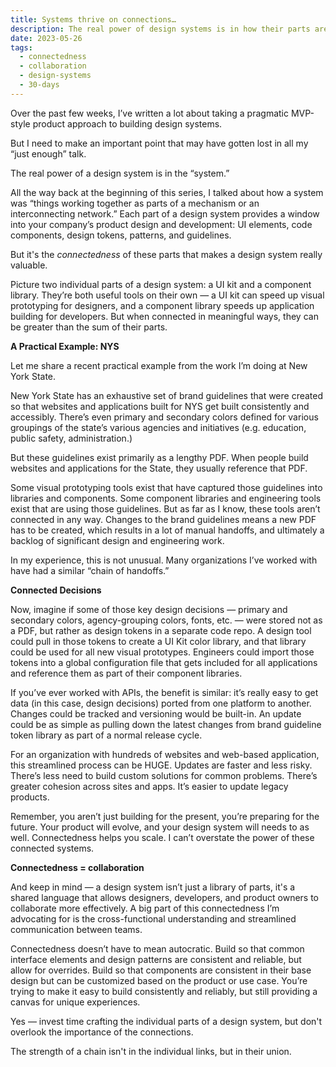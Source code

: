```yaml
---
title: Systems thrive on connections…
description: The real power of design systems is in how their parts are connected.
date: 2023-05-26
tags:
  - connectedness
  - collaboration
  - design-systems
  - 30-days
---
```


Over the past few weeks, I’ve written a lot about taking a pragmatic MVP-style product approach to building design systems. 

But I need to make an important point that may have gotten lost in all my “just enough” talk.

The real power of a design system is in the “system.”  

All the way back at the beginning of this series, I talked about how a system was “things working together as parts of a mechanism or an interconnecting network.” Each part of a design system provides a window into your company’s product design and development: UI elements, code components, design tokens, patterns, and guidelines. 

But it's the *connectedness* of these parts that makes a design system really valuable.

Picture two individual parts of a design system: a UI kit and a component library. They’re both useful tools on their own — a UI kit can speed up visual prototyping for designers, and a component library speeds up application building for developers. But when connected in meaningful ways, they can be greater than the sum of their parts.

**A Practical Example: NYS**

Let me share a recent practical example from the work I’m doing at New York State.

New York State has an exhaustive set of brand guidelines that were created so that websites and applications built for NYS get built consistently and accessibly. There’s even primary and secondary colors defined for various groupings of the state’s various agencies and initiatives (e.g. education, public safety, administration.)

But these guidelines exist primarily as a lengthy PDF. When people build websites and applications for the State, they usually reference that PDF. 

Some visual prototyping tools exist that have captured those guidelines into libraries and components. Some component libraries and engineering tools exist that are using those guidelines. But as far as I know, these tools aren’t connected in any way. Changes to the brand guidelines means a new PDF has to be created, which results in a lot of manual handoffs, and ultimately a backlog of significant design and engineering work.

In my experience, this is not unusual. Many organizations I’ve worked with have had a similar “chain of handoffs.”

**Connected Decisions**

Now, imagine if some of those key design decisions — primary and secondary colors, agency-grouping colors, fonts, etc. — were stored not as a PDF, but rather as design tokens in a separate code repo. A design tool could pull in those tokens to create a UI Kit color library, and that library could be used for all new visual prototypes. Engineers could import those tokens into a global configuration file that gets included for all applications and reference them as part of their component libraries. 

If you’ve ever worked with APIs, the benefit is similar: it’s really easy to get data (in this case, design decisions) ported from one platform to another. Changes could be tracked and versioning would be built-in. An update could be as simple as pulling down the latest changes from brand guideline token library as part of a normal release cycle.

For an organization with hundreds of websites and web-based application, this streamlined process can be HUGE. Updates are faster and less risky. There’s less need to build custom solutions for common problems. There’s greater cohesion across sites and apps. It’s easier to update legacy products. 

Remember, you aren’t just building for the present, you’re preparing for the future. Your product will evolve, and your design system will needs to as well. Connectedness helps you scale. I can’t overstate the power of these connected systems.

**Connectedness = collaboration**

And keep in mind — a design system isn’t just a library of parts, it's a shared language that allows designers, developers, and product owners to collaborate more effectively. A big part of this connectedness I’m advocating for is the cross-functional understanding and streamlined communication between teams.

Connectedness doesn’t have to mean autocratic. Build so that common interface elements and design patterns are consistent and reliable, but allow for overrides. Build so that components are consistent in their base design but can be customized based on the product or use case. You’re trying to make it easy to build consistently and reliably, but still providing a canvas for unique experiences.

Yes — invest time crafting the individual parts of a design system, but don't overlook the importance of the connections. 

The strength of a chain isn't in the individual links, but in their union.
